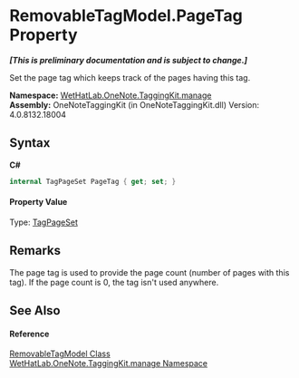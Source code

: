 # RemovableTagModel.PageTag Property 
 _**\[This is preliminary documentation and is subject to change.\]**_

Set the page tag which keeps track of the pages having this tag.

**Namespace:**&nbsp;<a href="6c09c3a7-2ecd-33d5-2ed0-acefd996500f">WetHatLab.OneNote.TaggingKit.manage</a><br />**Assembly:**&nbsp;OneNoteTaggingKit (in OneNoteTaggingKit.dll) Version: 4.0.8132.18004

## Syntax

**C#**<br />
``` C#
internal TagPageSet PageTag { get; set; }
```


#### Property Value
Type: <a href="8abe04f4-0682-74c0-5557-fa48d6eff35f">TagPageSet</a>

## Remarks
The page tag is used to provide the page count (number of pages with this tag). If the page count is 0, the tag isn't used anywhere.

## See Also


#### Reference
<a href="32406c1b-ec12-fbca-fbfd-c21c82c436eb">RemovableTagModel Class</a><br /><a href="6c09c3a7-2ecd-33d5-2ed0-acefd996500f">WetHatLab.OneNote.TaggingKit.manage Namespace</a><br />